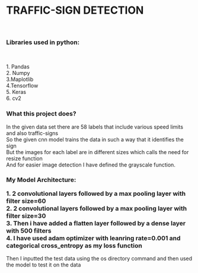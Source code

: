 <h1> TRAFFIC-SIGN DETECTION</h1><br>
<h3> Libraries used in python:</h3><br>
<p>
  1. Pandas<br>
  2. Numpy<br>
  3.Maplotlib<br>
  4.Tensorflow<br>
  5. Keras<br>
  6. cv2<br>
</p>
<h3> What this project does?</h3>
<p> In the given data set there are 58 labels that include various speed limits and also traffic-signs<br>
    So the given cnn model trains the data in such a way that it identifies the sign<br>
    But the images for each label are in different sizes which calls the need for resize function<br>
    And for easier image detection I have defined the grayscale function. 
                                                                                            
</p>
<h3>
  My Model Architecture:<br>
  <p>
    1. 2 convolutional layers followed by a max pooling layer with filter size=60<br>
  2. 2 convolutional layers followed by a max pooling layer with filter size=30<br>
  3. Then i have added a flatten layer followed by a dense layer with 500 filters<br>
  4. I have used adam optimizer with leanring rate=0.001 and categorical cross_entropy as my loss function 
  </p>
</h3>
<p>
  Then I inputted the test data using the os directory command and then used the model to test it on the data
</p>
